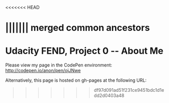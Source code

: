 <<<<<<< HEAD

||||||| merged common ancestors
=======
# Udacity FEND, Project 0 -- About Me

Please view my page in the CodePen environment: http://codepen.io/anon/pen/ojJNwe

Alternatively, this page is hosted on gh-pages at the following URL:
>>>>>>> df97d091ad51f231ce9451bdc1d1edd2d0403a48
